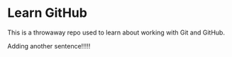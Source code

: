 # Learn GitHub

This is a throwaway repo used to learn about working with Git and GitHub.

Adding another sentence!!!!!
